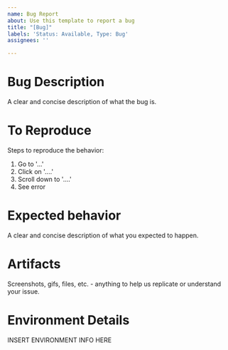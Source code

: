 ```yaml
---
name: Bug Report
about: Use this template to report a bug
title: "[Bug]"
labels: 'Status: Available, Type: Bug'
assignees: ''

---
```


# Bug Description
A clear and concise description of what the bug is.

# To Reproduce
Steps to reproduce the behavior:
1. Go to '...'
2. Click on '....'
3. Scroll down to '....'
4. See error

# Expected behavior
A clear and concise description of what you expected to happen.

# Artifacts
Screenshots, gifs, files, etc. - anything to help us replicate or understand your issue.

# Environment Details
INSERT ENVIRONMENT INFO HERE
